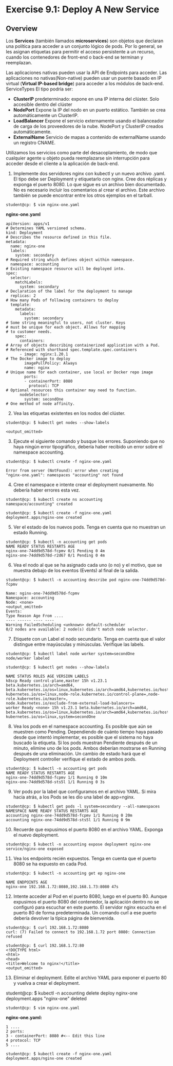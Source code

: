 # Exercise 9.1: Deploy A New Service

## Overview

Los **Services** (también llamados **microservices**) son objetos que declaran una política para acceder a un conjunto lógico de pods. Por lo general, se les asignan etiquetas para permitir el acceso persistente a un recurso, cuando los contenedores de front-end o back-end se terminan y reemplazan.

Las aplicaciones nativas pueden usar la API de Endpoints para acceder. Las aplicaciones no nativas(Non-native) pueden usar un puente basado en IP virtual (**Virtual IP-based bridge**) para acceder a los módulos de back-end. ServiceTypes El tipo podría ser:

- **ClusterIP** predeterminado: expone en una IP interna del clúster. Solo accesible dentro del clúster
- **NodePort** Expone la IP del nodo en un puerto estático. También se crea automáticamente un ClusterIP.
- **LoadBalancer** Expone el servicio externamente usando el balanceador de carga de los proveedores de la nube. NodePort y ClusterIP creados automáticamente.
- **ExternalName** Servicio de mapas a contenido de externalName usando un registro CNAME.

Utilizamos los servicios como parte del desacoplamiento, de modo que cualquier agente u objeto pueda reemplazarse sin interrupción para acceder desde el cliente a la aplicación de back-end.

1. Implemente dos servidores nginx con kubectl y un nuevo archivo .yaml. El tipo debe ser Deployment y etiquetarlo con nginx. Cree dos réplicas y exponga el puerto 8080. Lo que sigue es un archivo bien documentado. No es necesario incluir los comentarios al crear el archivo. Este archivo también se puede encontrar entre los otros ejemplos en el tarball.

`student@cp: ̃$ vim nginx-one.yaml`

**nginx-one.yaml**

```
apiVersion: apps/v1
# Determines YAML versioned schema.
kind: Deployment
# Describes the resource defined in this file.
metadata:
  name: nginx-one
  labels:
    system: secondary
# Required string which defines object within namespace.
  namespace: accounting
# Existing namespace resource will be deployed into.
spec:
  selector:
    matchLabels:
      system: secondary
# Declaration of the label for the deployment to manage
  replicas: 2
# How many Pods of following containers to deploy
  template:
    metadata:
      labels:
        system: secondary
# Some string meaningful to users, not cluster. Keys
# must be unique for each object. Allows for mapping
# to customer needs.
    spec:
      containers:
# Array of objects describing containerized application with a Pod.
# Referenced with shorthand spec.template.spec.containers
      - image: nginx:1.20.1
# The Docker image to deploy
        imagePullPolicy: Always
        name: nginx
# Unique name for each container, use local or Docker repo image
        ports:
        - containerPort: 8080
          protocol: TCP
# Optional resources this container may need to function.
      nodeSelector:
        system: secondOne
# One method of node affinity.
```


2. Vea las etiquetas existentes en los nodos del clúster.

`student@cp: ̃$ kubectl get nodes --show-labels`

```
<output_omitted>
```

3. Ejecute el siguiente comando y busque los errores. Suponiendo que no haya ningún error tipográfico, debería haber recibido un error sobre el namespace accounting.

`student@cp: ̃$ kubectl create -f nginx-one.yaml`

```
Error from server (NotFound): error when creating
"nginx-one.yaml": namespaces "accounting" not found
```
4. Cree el namespace e intente crear el deployment nuevamente. No debería haber errores esta vez.

```
student@cp: ̃$ kubectl create ns accounting
namespace/accounting" created
```
```
student@cp: ̃$ kubectl create -f nginx-one.yaml
deployment.apps/nginx-one created
```

5. Ver el estado de los nuevos pods. Tenga en cuenta que no muestran un estado Running.

```
student@cp: ̃$ kubectl -n accounting get pods
NAME READY STATUS RESTARTS AGE
nginx-one-74dd9d578d-fcpmv 0/1 Pending 0 4m
nginx-one-74dd9d578d-r2d67 0/1 Pending 0 4m
```

6. Vea el nodo al que se ha asignado cada uno (o no) y el motivo, que se muestra debajo de los eventos (Events) al final de la salida.

```
student@cp: ̃$ kubectl -n accounting describe pod nginx-one-74dd9d578d-fcpmv
```

```
Name: nginx-one-74dd9d578d-fcpmv
Namespace: accounting
Node: <none>
<output_omitted>
Events:
Type Reason Age From ....
---- ------ ---- ----
Warning FailedScheduling <unknown> default-scheduler
0/2 nodes are available: 2 node(s) didn't match node selector.
```

7. Etiquete con un Label el nodo secundario. Tenga en cuenta que el valor distingue entre mayúsculas y minúsculas. Verifique las labels.

```
student@cp: ̃$ kubectl label node worker system=secondOne
node/worker labeled
```

```
student@cp: ̃$ kubectl get nodes --show-labels

NAME STATUS ROLES AGE VERSION LABELS
k8scp Ready control-plane,master 15h v1.23.1 beta.kubernetes.io/arch=amd64,
beta.kubernetes.io/os=linux,kubernetes.io/arch=amd64,kubernetes.io/hostname=k8scp,
kubernetes.io/os=linux,node-role.kubernetes.io/control-plane=,node-role.kubernetes.io/master=,
node.kubernetes.io/exclude-from-external-load-balancers=
worker Ready <none> 15h v1.23.1 beta.kubernetes.io/arch=amd64,
beta.kubernetes.io/os=linux,kubernetes.io/arch=amd64,kubernetes.io/hostname=worker,
kubernetes.io/os=linux,system=secondOne
```

8. Vea los pods en el namespace accounting. Es posible que aún se muestren como Pending. Dependiendo de cuánto tiempo haya pasado desde que intentó implementar, es posible que el sistema no haya buscado la etiqueta. Si los pods muestran Pendiente después de un minuto, elimine uno de los pods. Ambos deberían mostrarse en Running después de una eliminación. Un cambio de estado hará que el Deployment controller verifique el estado de ambos pods.



```
student@cp: ̃$ kubectl -n accounting get pods
NAME READY STATUS RESTARTS AGE
nginx-one-74dd9d578d-fcpmv 1/1 Running 0 10m
nginx-one-74dd9d578d-sts5l 1/1 Running 0 3s
```

9. Ver pods por la label que configuramos en el archivo YAML. Si mira hacia atrás, a los Pods se les dio una label de app=nginx.

```
student@cp: ̃$ kubectl get pods -l system=secondary --all-namespaces
NAMESPACE NAME READY STATUS RESTARTS AGE
accounting nginx-one-74dd9d578d-fcpmv 1/1 Running 0 20m
accounting nginx-one-74dd9d578d-sts5l 1/1 Running 0 9m
```

10. Recuerde que expusimos el puerto 8080 en el archivo YAML. Exponga el nuevo deployment.

```
student@cp: ̃$ kubectl -n accounting expose deployment nginx-one
service/nginx-one exposed
```

11. Vea los endpoints recién expuestos. Tenga en cuenta que el puerto 8080 se ha expuesto en cada Pod.

`student@cp: ̃$ kubectl -n accounting get ep nginx-one`

```
NAME ENDPOINTS AGE
nginx-one 192.168.1.72:8080,192.168.1.73:8080 47s
```

12. Intente acceder al Pod en el puerto 8080, luego en el puerto 80. Aunque expusimos el puerto 8080 del contenedor, la aplicación dentro no se configuró para escuchar en este puerto. El servidor nginx escucha en el puerto 80 de forma predeterminada. Un comando curl a ese puerto debería devolver la típica página de bienvenida.

```
student@cp: ̃$ curl 192.168.1.72:8080
curl: (7) Failed to connect to 192.168.1.72 port 8080: Connection refused
```

```
student@cp: ̃$ curl 192.168.1.72:80
<!DOCTYPE html>
<html>
<head>
<title>Welcome to nginx!</title>
<output_omitted>
```

13. Eliminar el deployment. Edite el archivo YAML para exponer el puerto 80 y vuelva a crear el deployment.


student@cp: ̃$ kubectl -n accounting delete deploy nginx-one deployment.apps "nginx-one" deleted

```
student@cp: ̃$ vim nginx-one.yaml
```
**nginx-one.yaml:**
```
1 ....
2 ports:
3 - containerPort: 8080 #<-- Edit this line
4 protocol: TCP
5 ....
```

```
student@cp: ̃$ kubectl create -f nginx-one.yaml
deployment.apps/nginx-one created
```